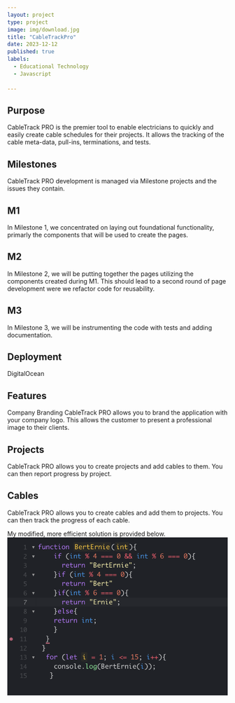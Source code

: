 ```yaml
---
layout: project
type: project
image: img/download.jpg
title: "CableTrackPro"
date: 2023-12-12
published: true
labels:
  - Educational Technology
  - Javascript

---
```

## Purpose
CableTrack PRO is the premier tool to enable electricians to quickly and easily create cable schedules for their projects. It allows the tracking of the cable meta-data, pull-ins, terminations, and tests.

## Milestones
CableTrack PRO development is managed via Milestone projects and the issues they contain.

## M1
In Milestone 1, we concentrated on laying out foundational functionality, primarly the components that will be used to create the pages.

## M2
In Milestone 2, we will be putting together the pages utilizing the components created during M1. This should lead to a second round of page development were we refactor code for reusability.

## M3
In Milestone 3, we will be instrumenting the code with tests and adding documentation.

## Deployment
DigitalOcean

## Features
Company Branding
CableTrack PRO allows you to brand the application with your company logo. This allows the customer to present a professional image to their clients.

## Projects
CableTrack PRO allows you to create projects and add cables to them. You can then report progress by project.

## Cables
CableTrack PRO allows you to create cables and add them to projects. You can then track the progress of each cable.

My modified, more efficient solution is provided below.
<img class="img-fluid" allign= "img-center" src="../img/BERTERNIE.png">
